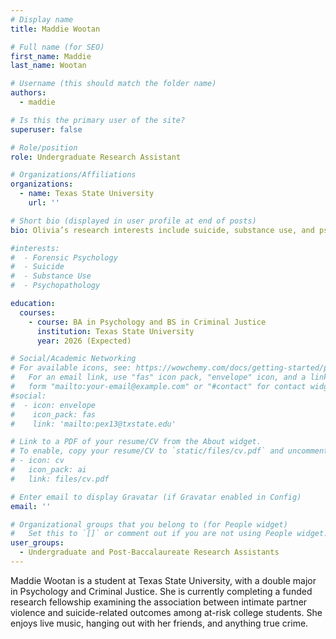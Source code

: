 ```yaml
---
# Display name
title: Maddie Wootan

# Full name (for SEO)
first_name: Maddie
last_name: Wootan

# Username (this should match the folder name)
authors:
  - maddie

# Is this the primary user of the site?
superuser: false

# Role/position
role: Undergraduate Research Assistant

# Organizations/Affiliations
organizations:
  - name: Texas State University
    url: ''

# Short bio (displayed in user profile at end of posts)
bio: Olivia’s research interests include suicide, substance use, and psychopathology, with a primary focus on the experiences of justice-involved individuals.

#interests:
#  - Forensic Psychology
#  - Suicide
#  - Substance Use
#  - Psychopathology

education:
  courses:
    - course: BA in Psychology and BS in Criminal Justice
      institution: Texas State University
      year: 2026 (Expected)

# Social/Academic Networking
# For available icons, see: https://wowchemy.com/docs/getting-started/page-builder/#icons
#   For an email link, use "fas" icon pack, "envelope" icon, and a link in the
#   form "mailto:your-email@example.com" or "#contact" for contact widget.
#social:
#  - icon: envelope
#    icon_pack: fas
#    link: 'mailto:pex13@txstate.edu'

# Link to a PDF of your resume/CV from the About widget.
# To enable, copy your resume/CV to `static/files/cv.pdf` and uncomment the lines below.
# - icon: cv
#   icon_pack: ai
#   link: files/cv.pdf

# Enter email to display Gravatar (if Gravatar enabled in Config)
email: ''

# Organizational groups that you belong to (for People widget)
#   Set this to `[]` or comment out if you are not using People widget.
user_groups:
  - Undergraduate and Post-Baccalaureate Research Assistants
---
```


Maddie Wootan is a student at Texas State University, with a double major in Psychology and Criminal Justice. She is currently completing a funded research fellowship examining the association between intimate partner violence and suicide-related outcomes among at-risk college students. She enjoys live music, hanging out with her friends, and anything true crime.